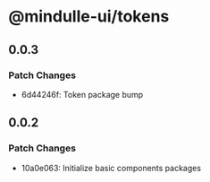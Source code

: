 # @mindulle-ui/tokens

## 0.0.3

### Patch Changes

- 6d44246f: Token package bump

## 0.0.2

### Patch Changes

- 10a0e063: Initialize basic components packages
